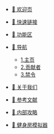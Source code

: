 * [🌆 欢迎页](/README.md)

* [🔗 快速链接](/quicklink/1.-newbie_mission/README.md)

* [🚙 功能区](/area/1.-city/README.md)

* [🔎 导航](/navigation/README.md)
  * [1.主页](/README.md#🌆-欢迎页)
  * [2.贡献者](/README.md#贡献者)
  * [3.禁令](/navigation/rules.md)

* [🧑 关于我们](/aboutus/who-are-we.md)
  <!-- * [Who are we](/aboutus/who-are-we.md) -->

* [📖 参考文献](/reference/vscode_install.md)

* [🧠 内部攻略](/tutorials/xi-tong-gong-zuo.md)
  <!-- * [系统工作](/tutorials/xi-tong-gong-zuo.md) -->
* [🥊 健身房模拟器](https://www.hanlulu.tk/torn)
